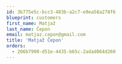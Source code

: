 ```yaml
---
id: 3b775e5c-bcc3-483b-a2c7-e9ea58a278f6
blueprint: customers
first_name: Matjaž
last_name: Čepon
email: matjaz.cepon@gmail.com
title: 'Matjaž Čepon'
orders:
  - 206b7990-d51e-4435-b65c-2adad064d260
---
```

